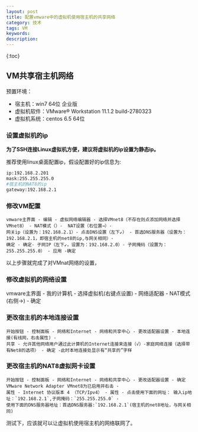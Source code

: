 ```yaml
---
layout: post
title: 配置vmware中的虚拟机使用宿主机的共享网络
category: 技术
tags: VM
keywords: 
description:  
---
```


{:toc}

## VM共享宿主机网络

预置环境：
	
- 宿主机：win7 64位 企业版
- 虚拟机软件：VMware® Workstation 11.1.2 build-2780323
- 虚拟机系统：centos 6.5 64位

### 设置虚拟机的ip


**为了SSH连接Linux虚拟机方便，建议将虚拟机的ip设置为静态ip。**

推荐使用linux桌面配置ip，假设配置好的ip信息为:

```bash
ip:192.168.2.201
mask:255.255.255.0
#宿主机的NAT8的ip
gateway:192.168.2.1 
```


### 修改VM配置

```
vmware主界面 - 编辑 - 虚拟网络编辑器 - 选择VMnet8（不存在则点添加网络并选择VMnet8） - NAT模式（）-  NAT设置（右位置→）-
网关ip（设置为：192.168.2.1）- 点击DNS设置（左下↙） - 首选DNS服务器（设置为：192.168.2.1，即宿主机的net8的ip,与网关相同）-
确定 - 确定- 子网IP（左下↙，设置为：192.168.2.0）- 子网掩码（设置为：255.255.255.0） - 应用 -确定
```

以上步骤就完成了对VMnat网络的设置，

### 修改虚拟机的网络设置

vmware主界面 - 我的计算机 - 选择虚拟机(右键点设置) - 网络适配器 - NAT模式(右侧→) - 确定

### 更改宿主机的本地连接设置

```
开始按钮 - 控制面板 - 网络和Internet - 网络和共享中心 - 更改适配器设置 - 本地连接(有线网，右击属性) -
共享 - 允许其他网络用户通过此计算机的Internet连接来连接（√）-家庭网络连接（选择带有Net8的选项） - 确定 -此时本地连接处显示有“共享的”字样
```


### 更改宿主机的NAT8虚拟网卡设置

```
开始按钮 - 控制面板 - 网络和Internet - 网络和共享中心 - 更改适配器设置 - 确定VMware Network Adapter VMnet8为已启用并右击 -
属性 - Internet 协议版本 4 （TCP/Ipv4） - 属性 - 点击使用下面的网址： 输入ip地址：`192.168.2.1`,子网掩码：`255.255.255.0` - 
使用下面的DNS服务器地址：首选DNS服务器:`192.168.2.1`(宿主机的net8地址，与网关相同)
```



测试下，应该就可以让虚拟机使用宿主机的网络联网了。


